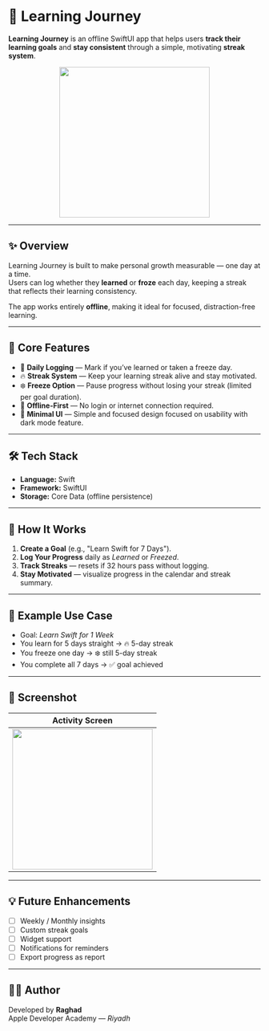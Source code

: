 # 📘 Learning Journey

**Learning Journey** is an offline SwiftUI app that helps users **track their learning goals** and **stay consistent** through a simple, motivating **streak system**.

<div align="center">
  <img src="Simulator Screenshot - iPhone 17 Pro - 2025-10-28 at 09.21.58.jpeg" width="300"/>
</div>

---

## ✨ Overview

Learning Journey is built to make personal growth measurable — one day at a time.  
Users can log whether they **learned** or **froze** each day, keeping a streak that reflects their learning consistency.

The app works entirely **offline**, making it ideal for focused, distraction-free learning.

---

## 🧠 Core Features

- 📅 **Daily Logging** — Mark if you’ve learned or taken a freeze day.  
- 🔥 **Streak System** — Keep your learning streak alive and stay motivated.  
- ❄️ **Freeze Option** — Pause progress without losing your streak (limited per goal duration).  
- 🌙 **Offline-First** — No login or internet connection required.  
- 🎨 **Minimal UI** — Simple and focused design focused on usability with dark mode feature.

---

## 🛠️ Tech Stack

- **Language:** Swift  
- **Framework:** SwiftUI  
- **Storage:** Core Data (offline persistence)  

---

## 🚀 How It Works

1. **Create a Goal** (e.g., "Learn Swift for 7 Days").  
2. **Log Your Progress** daily as *Learned* or *Freezed*.  
3. **Track Streaks** — resets if 32 hours pass without logging.  
4. **Stay Motivated** — visualize progress in the calendar and streak summary.

---

## 🧩 Example Use Case

- Goal: *Learn Swift for 1 Week*  
- You learn for 5 days straight → 🔥 5-day streak  
- You freeze one day → ❄️ still 5-day streak  
- You complete all 7 days → ✅ goal achieved 

---

## 📱 Screenshot

| Activity Screen |
|------------------|
| <img src="Simulator Screenshot - iPhone 17 Pro - 2025-10-28 at 09.21.58.jpeg" width="280"/> |

---

## 💡 Future Enhancements

- [ ] Weekly / Monthly insights  
- [ ] Custom streak goals  
- [ ] Widget support  
- [ ] Notifications for reminders  
- [ ] Export progress as report  

---

## 🧑‍💻 Author

Developed by **Raghad**  
Apple Developer Academy — *Riyadh*  

